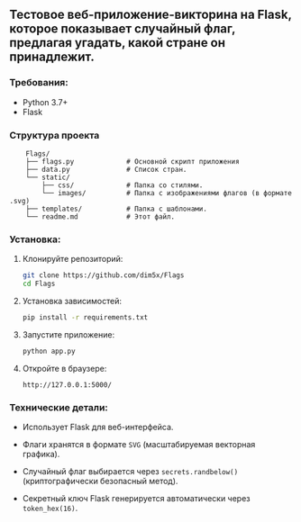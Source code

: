 ## Тестовое веб-приложение-викторина на Flask, которое показывает случайный флаг, предлагая угадать, какой стране он принадлежит.

### Требования:

- Python 3.7+
- Flask

### Структура проекта

```
    Flags/
    ├── flags.py             # Основной скрипт приложения
    ├── data.py              # Список стран.
    └── static/ 
        ├── css/             # Папка со стилями.
        └── images/          # Папка с изображениями флагов (в формате .svg)
    ├── templates/           # Папка с шаблонами.
    └── readme.md            # Этот файл.
```

### Установка:

1. Клонируйте репозиторий:

    ```bash
    git clone https://github.com/dim5x/Flags
    cd Flags
    ```

2. Установка зависимостей:
   ```bash
   pip install -r requirements.txt
   ```

3. Запустите приложение:

   ```bash
   python app.py
   ```

4. Откройте в браузере:

   ```
   http://127.0.0.1:5000/
   ```

### Технические детали:

- Использует Flask для веб-интерфейса.

- Флаги хранятся в формате `SVG` (масштабируемая векторная графика).

- Случайный флаг выбирается через `secrets.randbelow()` (криптографически безопасный метод).

- Секретный ключ Flask генерируется автоматически через `token_hex(16)`.